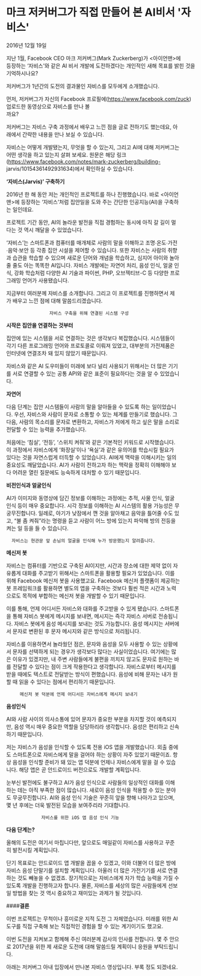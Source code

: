# 마크 저커버그가 직접 만들어 본 AI비서 '자비스'

2016년 12월 19일


지난 1월, Facebook CEO 마크 저커버그(Mark Zuckerberg)가 <아이언맨>에  
등장하는 ‘자비스’와 같은 AI 비서 개발에 도전하겠다는 개인적인 새해 목표를 밝힌 것을 기억하시나요?

저커버그가 1년간의 도전의 결과물인 자비스를 모두에게 소개했습니다.

먼저, 저커버그가 자신의 Facebook 프로필에(https://www.facebook.com/zuck) 업로드한 동영상으로 자비스를 만나 볼  
까요?

저커버그는 자비스 구축 과정에서 배우고 느낀 점을 글로 전하기도 했는데요, 아  
래에서 간략한 내용을 만나 보실 수  있습니다.

자비스는 어떻게 개발됐는지, 무엇을 할 수 있는지, 그리고 AI에 대해 저커버그는  
 어떤 생각을 하고 있는지 살펴 보세요. 원문은 해당 링크  
(https://www.facebook.com/notes/mark-zuckerberg/building-  
jarvis/10154361492931634)에서 확인하실 수 있습니다.

**‘자비스(Jarvis)’ 구축하기**

2016년 한 해 동안 저는 개인적인 프로젝트를 하나 진행했습니다. 바로 <아이언  
맨>에 등장하는 ‘자비스’처럼 집안일을 도와 주는 간단한 인공지능(AI)을 구축하  
는 일인데요.

프로젝트 기간 동안, AI의 놀라운 발전을 직접 경험하는 동시에 아직 갈 길이 멀  
다는 것 역시 깨달을 수 있었습니다.

‘자비스’는 스마트폰과 컴퓨터를 매개체로 사람의 말을 이해하고 조명∙온도∙가전  
∙음악∙보안 등 각종 집안 시설을 제어할 수 있습니다. 또한 자비스는 사람의 취향   
과 습관을 학습할 수 있으며 새로운 단어와 개념을 학습하고, 심지어 아이와 놀아  
줄 줄도 아는 똑똑한 AI입니다. 자비스 개발에는 자연어 처리, 음성 인식, 얼굴 인  
식, 강화 학습처럼 다양한 AI 기술과 파이썬, PHP, 오브젝티브-C 등 다양한 프로  
그래밍 언어가 사용됐습니다.

지금부터 여러분께 자비스를 소개합니다. 그리고 이 프로젝트를 진행하면서 제  
가 배우고 느낀 점에 대해 말씀드리겠습니다.  

                    자비스 구축을 위해 연결된 시스템 구성                    

**시작은 집안을 연결하는 것부터**

집안에 있는 시스템을 서로 연결하는 것은 생각보다 복잡했습니다. 시스템들이  
각기 다른 프로그래밍 언어와 프로토콜로 이뤄져 있었고, 대부분의 가전제품은  
인터넷에 연결조차 돼 있지 않았기 때문입니다.

자비스와 같은 AI 도우미들이 미래에 보다 널리 사용되기 위해서는 더 많은 기기  
를 서로 연결할 수 있는 공통 API와 같은 표준이 필요하다는 것을 알 수 있었습니  
다.

**자연어**

다음 단계는 집안 시스템들이 사람의 말을 알아들을 수 있도록 하는 일이었습니  
다. 우선, 자비스와 사람이 문자로 소통할 수 있는 체계를 만들기로 했습니다. 그  
다음, 사람의 목소리를 문자로 변환하고, 자비스가 저에게 하고 싶은 말을 소리로  
전달할 수 있는 능력을 추가했습니다.

처음에는 ‘침실’, ‘전등’, ‘스위치 켜줘’와 같은 기본적인 키워드로 시작했습니다.  
이 과정에서 자비스에게 ‘화장실’이나 ‘욕실’과 같은 유의어를 학습시킬 필요가  
있다는 것을 자연스럽게 터득할 수 있었습니다. AI에게 맥락을 이해시키는 일의  
중요성도 깨달았습니다. AI가 사람이 전하고자 하는 맥락을 정확히 이해해야 보  
다 어려운 열린 질문에도 능숙하게 대처할 수 있기 때문입니다.

**비전인식과 얼굴인식**

AI가 이미지와 동영상에 담긴 정보를 이해하는 과정에는 추적, 사물 인식, 얼굴  
인식 등이 매우 중요합니다. 시각 정보를 이해하는 AI 시스템의 활용 가능성은 무  
궁무진합니다. 일례로, 아기가 낮잠에서 깬 것을 알아채고 음악을 틀어줄 수도 있  
고, “불 좀 켜줘”라는 명령을 듣고 사람이 어느 방에 있는지 파악해 방의 전등을  
켜는 일 등을 들 수 있습니다.

      자비스는 현관문 앞 손님의 얼굴을 인식해 누가 방문했는지 알려줍니다.      

**메신저 봇**

자비스는 컴퓨터를 기반으로 구축된 AI이지만, 시간과 장소에 대한 제약 없이 자  
유롭게 대화를 주고받기 위해서는 스마트폰을 활용할 필요가 있었습니다. 이를  
위해 Facebook 메신저 봇을 사용했고요. Facebook 메신저 플랫폼이 제공하는  
봇 프레임워크를 활용하면 별도의 앱을 구축하는 것보다 훨씬 적은 시간과 노력  
으로도 목적에 부합하는 메신저 봇을 개발할 수 있기 때문입니다.

이를 통해, 언제 어디서든 자비스와 대화를 주고받을 수 있게 됐습니다. 스마트폰  
을 통해 자비스 봇에게 메시지를 보내면, 메시지는 즉각 자비스 서버로 전송됩니  
다. 자비스 봇에게 음성 메시지를 보내는 것도 가능합니다. 음성 메시지는 서버에  
서 문자로 변환된 후 문자 메시지와 같은 방식으로 처리됩니다.

자비스를 이용하면서 놀라웠던 점은, 문자와 음성을 모두 사용할 수 있는 상황에  
서 문자를 선택하게 되는 경우가 생각보다 많다는 사실이었습니다. 여기에는 많  
은 이유가 있겠지만, 내 주변 사람들에게 불편을 끼치지 않고도 문자로 원하는 바  
를 전달할 수 있다는 점이 크게 작용한다고 생각합니다. 자비스로부터 메시지를  
받을 때에도 텍스트로 전달받는 방식이 편했습니다. 음성에 비해 문자는 내가 원  
할 때 읽을 수 있다는 점에서 편리하기 때문입니다.

         메신저 봇 덕분에 언제 어디서든 자비스에게 메시지 보내기            

**음성인식**

AI와 사람 사이의 의사소통에 있어 문자가 중요한 부분을 차지할 것이 예측되지  
만, 음성 역시 매우 중요한 역할을 담당하리라 생각합니다. 음성은 편리하고 신속  
하기 때문입니다.

저는 자비스가 음성을 인식할 수 있도록 전용 iOS 앱을 개발했습니다. 외출 중에  
도 스마트폰으로 자비스에게 말을 걸어야 하는 상황이 자주 있었기 때문이죠. 항  
상 음성을 인식할 준비가 돼 있는 앱 덕분에 언제나 자비스에게 말을 걸 수 있습  
니다. 해당 앱은 곧 안드로이드 버전으로도 개발할 계획입니다.

눈부신 발전에도 불구하고 AI가 음성 인식으로 사람들의 일상적인 대화를 이해  
하는 데는 아직 부족한 점이 많습니다. 새로이 음성 인식을 적용할 수 있는 분야  
도 무궁무진합니다. AI와 음성 인식 기술은 꾸준히 앞을 향해 나아가고 있으며,  
몇 년 후에는 더욱 발전된 모습을 보여주리라 기대합니다.

                 자비스를 위한 iOS 앱 음성 인식 기능                       

**다음 단계는?**

올해의 도전은 여기서 마칩니다만, 앞으로도 매일같이 자비스를 사용하고 꾸준  
히 발전시킬 계획입니다.

단기 목표로는 안드로이드 앱 개발을 꼽을 수 있겠고, 이와 더불어 더 많은 방에  
자비스 음성 단말기를 설치할 계획입니다. 아울러 더 많은 가전기기를 서로 연결  
하는 것도 빼놓을 수 없겠죠. 장기적으로는 자비스에게 자가 학습 능력을 가질 수  
있도록 개발을 진행하고자 합니다. 물론, 자비스를 세상의 많은 사람들에게 선보  
일 방법을 찾는 것 역시 중요하고 재미있는 과제가 될 것입니다.

####**결론**

이번 프로젝트는 무척이나 흥미로운 지적 도전 그 자체였습니다. 미래를 위한 AI  
도구를 직접 구축해 보는 직접적인 경험을 할 수 있는 계기이기도 했고요.

이번 도전을 지켜보고 함께해 주신 여러분께 감사의 인사를 전합니다. 몇 주 안으  
로 2017년을 위한 제 새로운 도전에 대해 말씀드릴 계획이니 응원을 부탁드립니  
다.

 

아래는 저커버그 아내 입장에서 만나본 자비스 영상입니다. 부록 정도 되겠네요.


